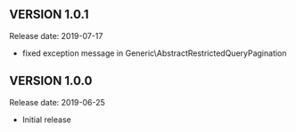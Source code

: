 VERSION 1.0.1
-------------
Release date: 2019-07-17

 - fixed exception message in Generic\AbstractRestrictedQueryPagination

VERSION 1.0.0
-------------
Release date: 2019-06-25

 - Initial release